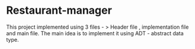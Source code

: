 # Restaurant-manager
This project implemented using 3 files - > Header file , implementation file and main file.
The main idea is to implement it using ADT - abstract data type.
